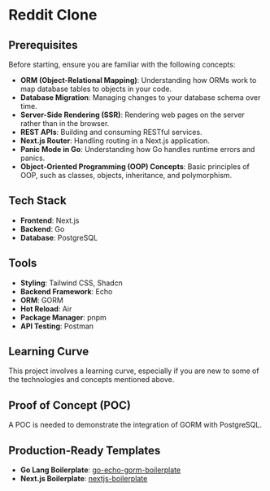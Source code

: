 # Reddit Clone

## Prerequisites

Before starting, ensure you are familiar with the following concepts:

- **ORM (Object-Relational Mapping)**: Understanding how ORMs work to map database tables to objects in your code.
- **Database Migration**: Managing changes to your database schema over time.
- **Server-Side Rendering (SSR)**: Rendering web pages on the server rather than in the browser.
- **REST APIs**: Building and consuming RESTful services.
- **Next.js Router**: Handling routing in a Next.js application.
- **Panic Mode in Go**: Understanding how Go handles runtime errors and panics.
- **Object-Oriented Programming (OOP) Concepts**: Basic principles of OOP, such as classes, objects, inheritance, and polymorphism.

## Tech Stack

- **Frontend**: Next.js
- **Backend**: Go
- **Database**: PostgreSQL

## Tools

- **Styling**: Tailwind CSS, Shadcn
- **Backend Framework**: Echo
- **ORM**: GORM
- **Hot Reload**: Air
- **Package Manager**: pnpm
- **API Testing**: Postman

## Learning Curve

This project involves a learning curve, especially if you are new to some of the technologies and concepts mentioned above.

## Proof of Concept (POC)

A POC is needed to demonstrate the integration of GORM with PostgreSQL.

## Production-Ready Templates

- **Go Lang Boilerplate**: [go-echo-gorm-boilerplate](https://github.com/DFanso/go-echo-groom-boilerplate)
- **Next.js Boilerplate**: [nextjs-boilerplate](https://github.com/DFanso/nextjs-boilerplate)
